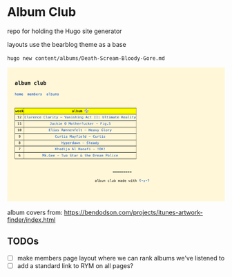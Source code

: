 # Album Club

repo for holding the Hugo site generator

layouts use the bearblog theme as a base


`hugo new content/albums/Death-Scream-Bloody-Gore.md`

![](.github/images/album_club_homepage.png)

album covers from: https://bendodson.com/projects/itunes-artwork-finder/index.html

## TODOs
- [ ] make members page layout where we can rank albums we've listened to
- [ ] add a standard link to RYM on all pages?
